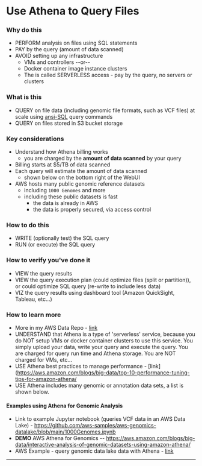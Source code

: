 # Use Athena to Query Files

### Why do this
 - PERFORM analysis on files using SQL statements
 - PAY by the query (amount of data scanned)
 - AVOID setting up any infrastructure 
    - VMs and controllers --or-- 
    - Docker container image instance clusters
    - The is called SERVERLESS access - pay by the query, no servers or clusters

### What is this
 - QUERY on file data (including genomic file formats, such as VCF files) at scale using [ansi-SQL](https://en.wikipedia.org/wiki/SQL) query commands
 - QUERY on files stored in S3 bucket storage 

### Key considerations
 - Understand how Athena billing works 
    - you are charged by the **amount of data scanned** by your query
 - Billing starts at $5/TB of data scanned
 - Each query will estimate the amount of data scanned 
    - shown below on the bottom right of the WebUI
 - AWS hosts many public genomic reference datasets
   - including `1000 Genomes` and more
   - including these public datasets is fast
      - the data is already in AWS
      - the data is properly secured, via access control 

### How to do this
- WRITE (optionally test) the SQL query
- RUN (or execute) the SQL query

### How to verify you've done it
- VIEW the query results
- VIEW the query execution plan (could optimize files (split or partition)), or could optimize SQL query (re-write to include less data)
- VIZ the query results using dashboard tool (Amazon QuickSight, Tableau, etc...)


### How to learn more
- More in my AWS Data Repo - [link](https://github.com/lynnlangit/Hello-AWS-Data-Services/tree/master/4_data_lake/2_Athena)
- UNDERSTAND that Athena is a type of 'serverless' service, because you do NOT setup VMs or docker container clusters to use this service.  You simply upload your data, write your query and execute the query.  You are charged for query run time and Athena storage.  You are NOT charged for VMs, etc...
 - USE Athena best practices to manage performance - [link](https://aws.amazon.com/blogs/big-data/top-10-performance-tuning-tips-for-amazon-athena/
 - USE Athena includes many genomic or annotation data sets, a list is shown below. 


#### Examples using Athena for Genomic Analysis

 - Link to example Jupyter notebook (queries VCF data in an AWS Data Lake) - https://github.com/aws-samples/aws-genomics-datalake/blob/main/1000Genomes.ipynb
 - **DEMO** AWS Athena for Genomics -- https://aws.amazon.com/blogs/big-data/interactive-analysis-of-genomic-datasets-using-amazon-athena/
 - AWS Example - query genomic data lake data with Athena - [link](https://aws.amazon.com/blogs/industries/perform-interactive-queries-on-your-genomics-data-using-amazon-athena-or-amazon-redshift/)


  
---
